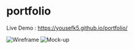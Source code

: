 # portfolio
Live Demo : https://yousefk5.github.io/portfolio/

![Wireframe](https://user-images.githubusercontent.com/83317552/182001912-7b812c30-ebd7-4794-a6a2-721d0a56d729.png)
![Mock-up](https://user-images.githubusercontent.com/83317552/182001915-19b3f679-ba7a-4604-a173-b279f2300aab.png)
